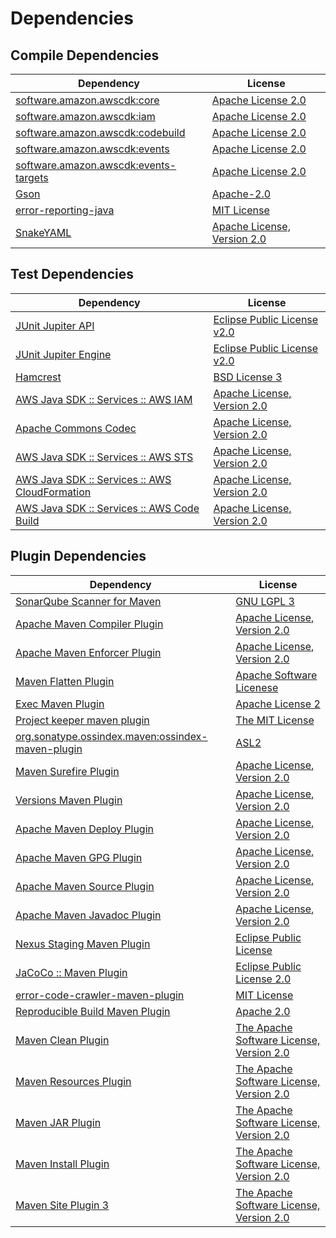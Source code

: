 <!-- @formatter:off -->
# Dependencies

## Compile Dependencies

| Dependency                                 | License                          |
| ------------------------------------------ | -------------------------------- |
| [software.amazon.awscdk:core][0]           | [Apache License 2.0][1]          |
| [software.amazon.awscdk:iam][0]            | [Apache License 2.0][1]          |
| [software.amazon.awscdk:codebuild][0]      | [Apache License 2.0][1]          |
| [software.amazon.awscdk:events][0]         | [Apache License 2.0][1]          |
| [software.amazon.awscdk:events-targets][0] | [Apache License 2.0][1]          |
| [Gson][2]                                  | [Apache-2.0][3]                  |
| [error-reporting-java][4]                  | [MIT License][5]                 |
| [SnakeYAML][6]                             | [Apache License, Version 2.0][7] |

## Test Dependencies

| Dependency                                           | License                           |
| ---------------------------------------------------- | --------------------------------- |
| [JUnit Jupiter API][8]                               | [Eclipse Public License v2.0][9]  |
| [JUnit Jupiter Engine][8]                            | [Eclipse Public License v2.0][9]  |
| [Hamcrest][10]                                       | [BSD License 3][11]               |
| [AWS Java SDK :: Services :: AWS IAM][12]            | [Apache License, Version 2.0][13] |
| [Apache Commons Codec][14]                           | [Apache License, Version 2.0][3]  |
| [AWS Java SDK :: Services :: AWS STS][12]            | [Apache License, Version 2.0][13] |
| [AWS Java SDK :: Services :: AWS CloudFormation][12] | [Apache License, Version 2.0][13] |
| [AWS Java SDK :: Services :: AWS Code Build][12]     | [Apache License, Version 2.0][13] |

## Plugin Dependencies

| Dependency                                              | License                                       |
| ------------------------------------------------------- | --------------------------------------------- |
| [SonarQube Scanner for Maven][15]                       | [GNU LGPL 3][16]                              |
| [Apache Maven Compiler Plugin][17]                      | [Apache License, Version 2.0][3]              |
| [Apache Maven Enforcer Plugin][18]                      | [Apache License, Version 2.0][3]              |
| [Maven Flatten Plugin][19]                              | [Apache Software Licenese][7]                 |
| [Exec Maven Plugin][20]                                 | [Apache License 2][7]                         |
| [Project keeper maven plugin][21]                       | [The MIT License][22]                         |
| [org.sonatype.ossindex.maven:ossindex-maven-plugin][23] | [ASL2][7]                                     |
| [Maven Surefire Plugin][24]                             | [Apache License, Version 2.0][3]              |
| [Versions Maven Plugin][25]                             | [Apache License, Version 2.0][3]              |
| [Apache Maven Deploy Plugin][26]                        | [Apache License, Version 2.0][3]              |
| [Apache Maven GPG Plugin][27]                           | [Apache License, Version 2.0][3]              |
| [Apache Maven Source Plugin][28]                        | [Apache License, Version 2.0][3]              |
| [Apache Maven Javadoc Plugin][29]                       | [Apache License, Version 2.0][3]              |
| [Nexus Staging Maven Plugin][30]                        | [Eclipse Public License][31]                  |
| [JaCoCo :: Maven Plugin][32]                            | [Eclipse Public License 2.0][33]              |
| [error-code-crawler-maven-plugin][34]                   | [MIT License][35]                             |
| [Reproducible Build Maven Plugin][36]                   | [Apache 2.0][7]                               |
| [Maven Clean Plugin][37]                                | [The Apache Software License, Version 2.0][7] |
| [Maven Resources Plugin][38]                            | [The Apache Software License, Version 2.0][7] |
| [Maven JAR Plugin][39]                                  | [The Apache Software License, Version 2.0][7] |
| [Maven Install Plugin][40]                              | [The Apache Software License, Version 2.0][7] |
| [Maven Site Plugin 3][41]                               | [The Apache Software License, Version 2.0][7] |

[0]: https://github.com/aws/aws-cdk
[1]: https://www.apache.org/licenses/LICENSE-2.0
[2]: https://github.com/google/gson
[3]: https://www.apache.org/licenses/LICENSE-2.0.txt
[4]: https://github.com/exasol/error-reporting-java/
[5]: https://github.com/exasol/error-reporting-java/blob/main/LICENSE
[6]: https://bitbucket.org/snakeyaml/snakeyaml
[7]: http://www.apache.org/licenses/LICENSE-2.0.txt
[8]: https://junit.org/junit5/
[9]: https://www.eclipse.org/legal/epl-v20.html
[10]: http://hamcrest.org/JavaHamcrest/
[11]: http://opensource.org/licenses/BSD-3-Clause
[12]: https://aws.amazon.com/sdkforjava
[13]: https://aws.amazon.com/apache2.0
[14]: https://commons.apache.org/proper/commons-codec/
[15]: http://sonarsource.github.io/sonar-scanner-maven/
[16]: http://www.gnu.org/licenses/lgpl.txt
[17]: https://maven.apache.org/plugins/maven-compiler-plugin/
[18]: https://maven.apache.org/enforcer/maven-enforcer-plugin/
[19]: https://www.mojohaus.org/flatten-maven-plugin/
[20]: http://www.mojohaus.org/exec-maven-plugin
[21]: https://github.com/exasol/project-keeper/
[22]: https://github.com/exasol/project-keeper/blob/main/LICENSE
[23]: https://sonatype.github.io/ossindex-maven/maven-plugin/
[24]: https://maven.apache.org/surefire/maven-surefire-plugin/
[25]: http://www.mojohaus.org/versions-maven-plugin/
[26]: https://maven.apache.org/plugins/maven-deploy-plugin/
[27]: https://maven.apache.org/plugins/maven-gpg-plugin/
[28]: https://maven.apache.org/plugins/maven-source-plugin/
[29]: https://maven.apache.org/plugins/maven-javadoc-plugin/
[30]: http://www.sonatype.com/public-parent/nexus-maven-plugins/nexus-staging/nexus-staging-maven-plugin/
[31]: http://www.eclipse.org/legal/epl-v10.html
[32]: https://www.jacoco.org/jacoco/trunk/doc/maven.html
[33]: https://www.eclipse.org/legal/epl-2.0/
[34]: https://github.com/exasol/error-code-crawler-maven-plugin/
[35]: https://github.com/exasol/error-code-crawler-maven-plugin/blob/main/LICENSE
[36]: http://zlika.github.io/reproducible-build-maven-plugin
[37]: http://maven.apache.org/plugins/maven-clean-plugin/
[38]: http://maven.apache.org/plugins/maven-resources-plugin/
[39]: http://maven.apache.org/plugins/maven-jar-plugin/
[40]: http://maven.apache.org/plugins/maven-install-plugin/
[41]: http://maven.apache.org/plugins/maven-site-plugin/
